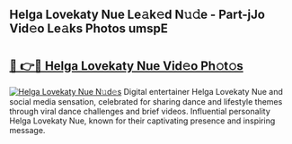 ## Helga Lovekaty Nue Le𝚊k𝚎d N𝚞𝚍e - Part-jJo Vid𝚎o Le𝚊ks Photos umspE

# <h2><a href="http://fb4wj5a.evod.top/?m=Helga+Lovekaty+Nue">🔗 👉🔴 Helga Lovekaty Nue Vid𝚎o Ph𝚘t𝚘s</a></h2>

[![Helga Lovekaty Nue N𝚞d𝚎s](https://i.imgur.com/8V9OHl7.gif)](http://fb4wj5a.evod.top/?m=Helga+Lovekaty+Nue)
Digital entertainer Helga Lovekaty Nue and social media sensation, celebrated for sharing dance and lifestyle themes through viral dance challenges and brief videos. Influential personality Helga Lovekaty Nue, known for their captivating presence and inspiring message. 
